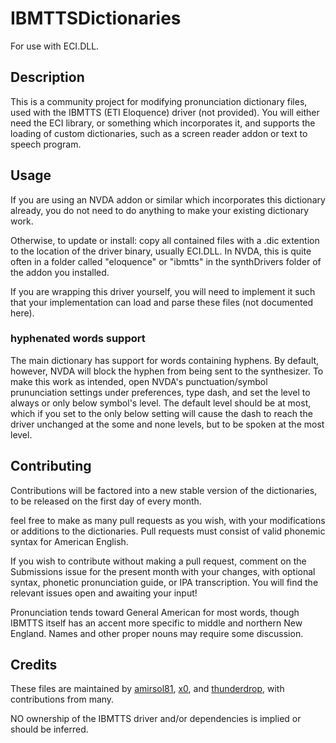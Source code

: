 # IBMTTSDictionaries
For use with ECI.DLL.
## Description
This is a community project for modifying pronunciation dictionary files, used with the IBMTTS (ETI Eloquence) driver (not provided). You will either need the ECI library, or something which incorporates it, and    supports the loading of custom dictionaries, such as a screen reader addon or text to speech program.
## Usage
If you are using an NVDA addon or similar which incorporates this dictionary already, you do not need to do anything to make your existing dictionary work.

Otherwise, to update or install: copy all contained files with a .dic  extention to the location of the driver binary, usually ECI.DLL.
In NVDA, this is quite often in a folder called "eloquence" or "ibmtts" in the synthDrivers folder of the addon you installed.

If you are wrapping this driver yourself, you will need to implement it such that your implementation can load and parse these files (not documented here).
### hyphenated words support
The main dictionary has support for words containing hyphens. By default, however, NVDA will block the hyphen from being sent to the synthesizer. To make this work as intended, open NVDA's punctuation/symbol prununciation settings under preferences, type dash, and set the level to always or only below symbol's level. The default level should be at most, which if you set to the only below setting will cause the dash to reach the driver unchanged at the some and none levels, but to be spoken at the most level.
## Contributing
Contributions will be factored into a new stable version of the dictionaries, to be released on the first day of every month.

feel free to make as many pull requests as you wish, with your modifications or additions to the dictionaries. Pull requests must consist of valid phonemic syntax for American English.

If you wish to contribute without making a pull request, comment on the Submissions issue for the present month with your changes, with optional syntax, phonetic pronunciation guide, or IPA transcription. You will find the relevant issues open and awaiting your input!

Pronunciation tends toward General American for most words, though IBMTTS itself has an accent more specific to middle and northern New England. Names and other proper nouns may require some discussion.

## Credits
These files are maintained by [amirsol81](https://github.com/amirsol81),   [x0](https://github.com/ultrasound1372), and [thunderdrop](https://github.com/thunderdrop), with contributions from many.

NO ownership of the IBMTTS driver and/or dependencies is implied or should be inferred.
